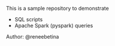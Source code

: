 This is a sample repository to demonstrate
 - SQL scripts
 - Apache Spark (pyspark) queries

Author: @reneebetina
